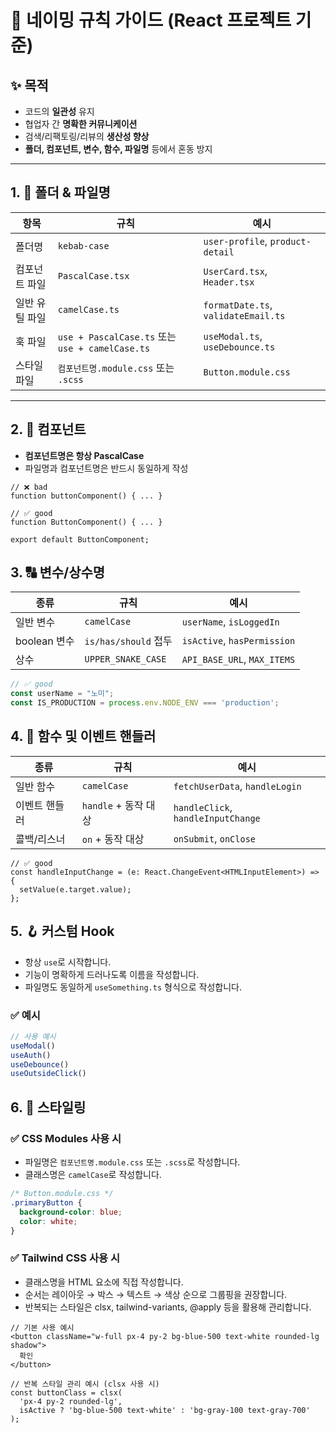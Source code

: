 # 📝 네이밍 규칙 가이드 (React 프로젝트 기준)

## ✨ 목적
- 코드의 **일관성** 유지
- 협업자 간 **명확한 커뮤니케이션**
- 검색/리팩토링/리뷰의 **생산성 향상**
- **폴더, 컴포넌트, 변수, 함수, 파일명** 등에서 혼동 방지

---

## 1. 📁 폴더 & 파일명

| 항목 | 규칙 | 예시 |
|------|------|------|
| 폴더명 | `kebab-case` | `user-profile`, `product-detail` |
| 컴포넌트 파일 | `PascalCase.tsx` | `UserCard.tsx`, `Header.tsx` |
| 일반 유틸 파일 | `camelCase.ts` | `formatDate.ts`, `validateEmail.ts` |
| 훅 파일 | `use + PascalCase.ts` 또는 `use + camelCase.ts` | `useModal.ts`, `useDebounce.ts` |
| 스타일 파일 | `컴포넌트명.module.css` 또는 `.scss` | `Button.module.css` |

---

## 2. 🧱 컴포넌트

- **컴포넌트명은 항상 PascalCase**
- 파일명과 컴포넌트명은 반드시 동일하게 작성

```tsx
// ❌ bad
function buttonComponent() { ... }

// ✅ good
function ButtonComponent() { ... }

export default ButtonComponent;
```

## 3. 🔠 변수/상수명

| 종류          | 규칙                | 예시                        |
|---------------|---------------------|-----------------------------|
| 일반 변수     | `camelCase`         | `userName`, `isLoggedIn`    |
| boolean 변수  | `is/has/should` 접두 | `isActive`, `hasPermission` |
| 상수          | `UPPER_SNAKE_CASE`  | `API_BASE_URL`, `MAX_ITEMS` |

```ts
// ✅ good
const userName = "노미";
const IS_PRODUCTION = process.env.NODE_ENV === 'production';
```
## 4. 🔁 함수 및 이벤트 핸들러

| 종류          | 규칙                           | 예시                             |
|---------------|--------------------------------|----------------------------------|
| 일반 함수     | `camelCase`                    | `fetchUserData`, `handleLogin`  |
| 이벤트 핸들러 | `handle` + 동작 대상           | `handleClick`, `handleInputChange` |
| 콜백/리스너   | `on` + 동작 대상               | `onSubmit`, `onClose`           |

```tsx
// ✅ good
const handleInputChange = (e: React.ChangeEvent<HTMLInputElement>) => {
  setValue(e.target.value);
};
```
## 5. 🪝 커스텀 Hook

- 항상 `use`로 시작합니다.
- 기능이 명확하게 드러나도록 이름을 작성합니다.
- 파일명도 동일하게 `useSomething.ts` 형식으로 작성합니다.

### ✅ 예시

```ts
// 사용 예시
useModal()
useAuth()
useDebounce()
useOutsideClick()
```
## 6. 🎨 스타일링

### ✅ CSS Modules 사용 시

- 파일명은 `컴포넌트명.module.css` 또는 `.scss`로 작성합니다.
- 클래스명은 `camelCase`로 작성합니다.

```css
/* Button.module.css */
.primaryButton {
  background-color: blue;
  color: white;
}
```

### ✅ Tailwind CSS 사용 시
- 클래스명을 HTML 요소에 직접 작성합니다.
- 순서는 레이아웃 → 박스 → 텍스트 → 색상 순으로 그룹핑을 권장합니다.
- 반복되는 스타일은 clsx, tailwind-variants, @apply 등을 활용해 관리합니다.
```tsx
// 기본 사용 예시
<button className="w-full px-4 py-2 bg-blue-500 text-white rounded-lg shadow">
  확인
</button>

// 반복 스타일 관리 예시 (clsx 사용 시)
const buttonClass = clsx(
  'px-4 py-2 rounded-lg',
  isActive ? 'bg-blue-500 text-white' : 'bg-gray-100 text-gray-700'
);
```

